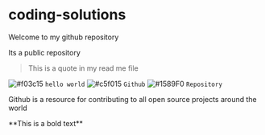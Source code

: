 # coding-solutions
<html>

    
  <body> Welcome to my github repository </body>
 
  Its a public repository <br> 
  > This is a quote in my read me file

![#f03c15](https://placehold.co/15x15/f03c15/f03c15.png) `hello world` 
![#c5f015](https://placehold.co/15x15/c5f015/c5f015.png) `Github` 
![#1589F0](https://placehold.co/15x15/1589F0/1589F0.png) `Repository` 
</html>
<p> Github is a resource for contributing to all open source projects around the world </p>
**This is a bold text**

